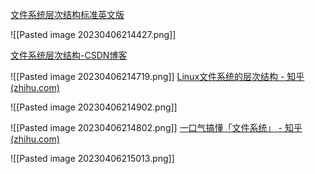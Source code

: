 [文件系统层次结构标准英文版 ](https://refspecs.linuxfoundation.org/FHS_3.0/fhs/index.html)

![[Pasted image 20230406214427.png]]

[文件系统层次结构-CSDN博客](https://blog.csdn.net/lierming__/article/details/79331780)

![[Pasted image 20230406214719.png]]
[Linux文件系统的层次结构 - 知乎 (zhihu.com)](https://zhuanlan.zhihu.com/p/351675403)

![[Pasted image 20230406214902.png]]

![[Pasted image 20230406214802.png]]
[一口气搞懂「文件系统」 - 知乎 (zhihu.com)](https://zhuanlan.zhihu.com/p/183238194)

![[Pasted image 20230406215013.png]]